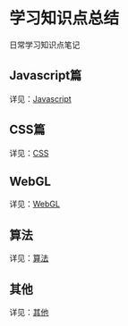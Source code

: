 # 学习知识点总结

日常学习知识点笔记

## Javascript篇

详见：[Javascript](./src/js/js.md)

## CSS篇

详见：[CSS](./src/css/css.md)

## WebGL

详见：[WebGL](./src/webgl/index.md)
## 算法

详见：[算法](./src/algorithm/index.md)

## 其他

详见：[其他](./src/other/index.md)
